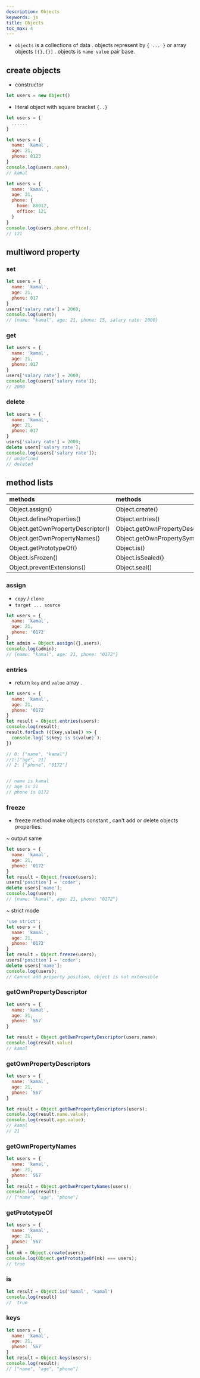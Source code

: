 ```yaml
---
description: Objects
keywords: js
title: Objects
toc_max: 4
---
```


* `objects` is a collections of data . objects represent by `{ ... }` or array objects `[{},{}]` . objects is `name value` pair base.


## create objects

* constructor

```js
let users = new Object()
```

* literal object with  square bracket `{..}`

```js
let users = {
  ......
}
```

```js
let users = {
  name: 'kamal',
  age: 21,
  phone: 8123
}
console.log(users.name);
// kamal
```

```js
let users = {
  name: 'kamal',
  age: 21,
  phone: {
    home: 88012,
    office: 121
  }
}
console.log(users.phone.office);
// 121
```

## multiword property

### set

```js
let users = {
  name: 'kamal',
  age: 21,
  phone: 017
}
users['salary rate'] = 2000;
console.log(users);
// {name: "kamal", age: 21, phone: 15, salary rate: 2000}
```

### get

```js
let users = {
  name: 'kamal',
  age: 21,
  phone: 017
}
users['salary rate'] = 2000;
console.log(users['salary rate']);
// 2000
```

### delete

```js
let users = {
  name: 'kamal',
  age: 21,
  phone: 017
}
users['salary rate'] = 2000;
delete users['salary rate'];
console.log(users['salary rate']);
// undefined
// deleted
```
## method lists

| methods | methods     | methods     |
| :------------- | :------------- |:------------- |
| Object.assign() | Object.create()| Object.defineProperty() |
| Object.defineProperties()|Object.entries()|Object.freeze()|
|Object.getOwnPropertyDescriptor()|Object.getOwnPropertyDescriptors()|.|
|Object.getOwnPropertyNames()|Object.getOwnPropertySymbols()|Object.values()|
|Object.getPrototypeOf()|Object.is()|Object.isExtensible()|
|Object.isFrozen()|Object.isSealed()|Object.keys()|
|Object.preventExtensions()|Object.seal()|Object.setPrototypeOf()|

### assign

* `copy` / `clone`
* `target ... source`

```js
let users = {
  name: 'kamal',
  age: 21,
  phone: '0172'
}
let admin = Object.assign({},users);
console.log(admin);
// {name: "kamal", age: 21, phone: "0172"}
```



### entries

* return `key` and `value` array .

```js
let users = {
  name: 'kamal',
  age: 21,
  phone: '0172'
}
let result = Object.entries(users);
console.log(result);
result.forEach (([key,value]) => {
  console.log(`${key} is ${value}`);
})

// 0: ["name", "kamal"]
//1:["age", 21]
// 2: ["phone", "0172"]


// name is kamal
// age is 21
// phone is 0172
```

### freeze

* freeze method make objects constant , can't add or delete objects properties.

~ output same

```js
let users = {
  name: 'kamal',
  age: 21,
  phone: '0172'
}
let result = Object.freeze(users);
users['position'] = 'coder';
delete users['name'];
console.log(users);
// {name: "kamal", age: 21, phone: "0172"}
```

~ strict mode

```js
'use strict';
let users = {
  name: 'kamal',
  age: 21,
  phone: '0172'
}
let result = Object.freeze(users);
users['position'] = 'coder';
delete users['name'];
console.log(users);
// Cannot add property position, object is not extensible
```

### getOwnPropertyDescriptor

```js
let users = {
  name: 'kamal',
  age: 21,
  phone: `567`
}

let result = Object.getOwnPropertyDescriptor(users,name);
console.log(result.value)
// kamal
```

### getOwnPropertyDescriptors

```js
let users = {
  name: 'kamal',
  age: 21,
  phone: `567`
}

let result = Object.getOwnPropertyDescriptors(users);
console.log(result.name.value);
console.log(result.age.value);
// kamal
// 21
```

### getOwnPropertyNames

```js
let users = {
  name: 'kamal',
  age: 21,
  phone: `567`
}
let result = Object.getOwnPropertyNames(users);
console.log(result);
// ["name", "age", "phone"]
```

### getPrototypeOf

```js
let users = {
  name: 'kamal',
  age: 21,
  phone: `567`
}
let mk = Object.create(users);
console.log(Object.getPrototypeOf(mk) === users);
// true
```

### is

```js
let result = Object.is('kamal', 'kamal')
console.log(result)
//  true
```


### keys


```js
let users = {
  name: 'kamal',
  age: 21,
  phone: `567`
}
let result = Object.keys(users);
console.log(result);
// ["name", "age", "phone"]
```

